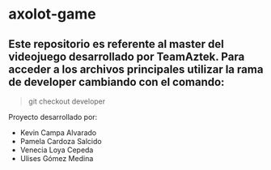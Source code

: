 # axolot-game
## Este repositorio es referente al master del videojuego desarrollado por TeamAztek. Para acceder a los archivos principales utilizar la rama de developer cambiando con el comando:
> git checkout developer

Proyecto desarrollado por:
- Kevin Campa Alvarado
- Pamela Cardoza Salcido
- Venecia Loya Cepeda
- Ulises Gómez Medina
